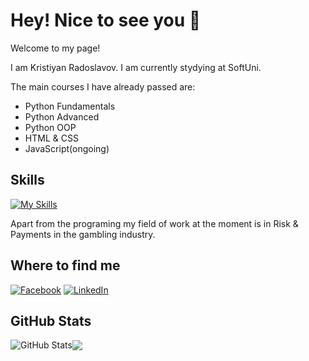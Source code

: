 <h1>Hey! Nice to see you 👋</h1>

Welcome to my page!

I am Kristiyan Radoslavov. I am currently stydying at SoftUni.

The main courses I have already passed are:

<ul>
    <li>Python Fundamentals</li>
    <li>Python Advanced</li>
    <li>Python OOP</li>
    <li>HTML & CSS</li>
    <li> JavaScript(ongoing)</li>
</ul>

<h2>Skills</h2>

[![My Skills](https://skillicons.dev/icons?i=python,html,css,js,vscode,github,turtois)](https://skillicons.dev) 


Apart from the programing my field of work at the moment is in Risk & Payments in the gambling industry.

<h2>Where to find me</h2>

[![Facebook](https://img.shields.io/badge/-Facebook-00B2FF?style=flat-square&logo=Facebook&logoColor=white)](https://www.facebook.com/kristiqn.radoslavov/)
[![LinkedIn](https://img.shields.io/badge/-LinkedIn-0e76a8?style=flat-square&logo=Linkedin&logoColor=white)](https://www.linkedin.com/in/kristiyan-radoslavov/)


<h2>GitHub Stats</h2>
<img align="center" src="https://github-readme-stats.vercel.app/api?username=kristiyanradoslavov&count_private=true&show_icons=true&include_all_commits=true&hide_border=true&hide=contribs" alt="GitHub Stats" /><img align="center" src="https://github-readme-stats.vercel.app/api/top-langs/?username=kristiyanradoslavov&layout=compact&hide_border=true" />
